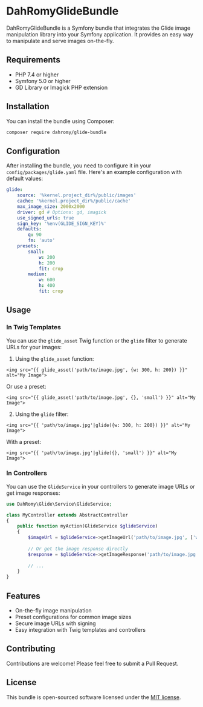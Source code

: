 # DahRomyGlideBundle

DahRomyGlideBundle is a Symfony bundle that integrates the Glide image manipulation library into your Symfony application. It provides an easy way to manipulate and serve images on-the-fly.

## Requirements

- PHP 7.4 or higher
- Symfony 5.0 or higher
- GD Library or Imagick PHP extension

## Installation

You can install the bundle using Composer:

```bash
composer require dahromy/glide-bundle
```

## Configuration

After installing the bundle, you need to configure it in your `config/packages/glide.yaml` file. Here's an example configuration with default values:

```yaml
glide:
    source: '%kernel.project_dir%/public/images'
    cache: '%kernel.project_dir%/public/cache'
    max_image_size: 2000x2000
    driver: gd # Options: gd, imagick
    use_signed_urls: true
    sign_key: '%env(GLIDE_SIGN_KEY)%'
    defaults:
        q: 90
        fm: 'auto'
    presets:
        small:
            w: 200
            h: 200
            fit: crop
        medium:
            w: 600
            h: 400
            fit: crop
```

## Usage

### In Twig Templates

You can use the `glide_asset` Twig function or the `glide` filter to generate URLs for your images:

1. Using the `glide_asset` function:

```twig
<img src="{{ glide_asset('path/to/image.jpg', {w: 300, h: 200}) }}" alt="My Image">
```

Or use a preset:

```twig
<img src="{{ glide_asset('path/to/image.jpg', {}, 'small') }}" alt="My Image">
```

2. Using the `glide` filter:

```twig
<img src="{{ 'path/to/image.jpg'|glide({w: 300, h: 200}) }}" alt="My Image">
```

With a preset:

```twig
<img src="{{ 'path/to/image.jpg'|glide({}, 'small') }}" alt="My Image">
```

### In Controllers

You can use the `GlideService` in your controllers to generate image URLs or get image responses:

```php
use DahRomy\Glide\Service\GlideService;

class MyController extends AbstractController
{
    public function myAction(GlideService $glideService)
    {
        $imageUrl = $glideService->getImageUrl('path/to/image.jpg', ['w' => 300, 'h' => 200]);
        
        // Or get the image response directly
        $response = $glideService->getImageResponse('path/to/image.jpg', ['w' => 300, 'h' => 200]);
        
        // ...
    }
}
```

## Features

- On-the-fly image manipulation
- Preset configurations for common image sizes
- Secure image URLs with signing
- Easy integration with Twig templates and controllers

## Contributing

Contributions are welcome! Please feel free to submit a Pull Request.

## License

This bundle is open-sourced software licensed under the [MIT license](https://opensource.org/licenses/MIT).
